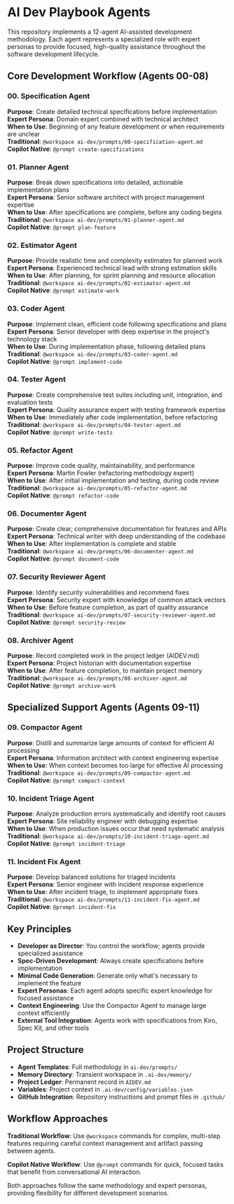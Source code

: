 # AI Dev Playbook Agents

This repository implements a 12-agent AI-assisted development methodology. Each agent represents a specialized role with expert personas to provide focused, high-quality assistance throughout the software development lifecycle.

## Core Development Workflow (Agents 00-08)

### 00. Specification Agent
**Purpose**: Create detailed technical specifications before implementation  
**Expert Persona**: Domain expert combined with technical architect  
**When to Use**: Beginning of any feature development or when requirements are unclear  
**Traditional**: `@workspace ai-dev/prompts/00-specification-agent.md`  
**Copilot Native**: `@prompt create-specifications`

### 01. Planner Agent  
**Purpose**: Break down specifications into detailed, actionable implementation plans  
**Expert Persona**: Senior software architect with project management expertise  
**When to Use**: After specifications are complete, before any coding begins  
**Traditional**: `@workspace ai-dev/prompts/01-planner-agent.md`  
**Copilot Native**: `@prompt plan-feature`

### 02. Estimator Agent
**Purpose**: Provide realistic time and complexity estimates for planned work  
**Expert Persona**: Experienced technical lead with strong estimation skills  
**When to Use**: After planning, for sprint planning and resource allocation  
**Traditional**: `@workspace ai-dev/prompts/02-estimator-agent.md`  
**Copilot Native**: `@prompt estimate-work`

### 03. Coder Agent
**Purpose**: Implement clean, efficient code following specifications and plans  
**Expert Persona**: Senior developer with deep expertise in the project's technology stack  
**When to Use**: During implementation phase, following detailed plans  
**Traditional**: `@workspace ai-dev/prompts/03-coder-agent.md`  
**Copilot Native**: `@prompt implement-code`

### 04. Tester Agent
**Purpose**: Create comprehensive test suites including unit, integration, and evaluation tests  
**Expert Persona**: Quality assurance expert with testing framework expertise  
**When to Use**: Immediately after code implementation, before refactoring  
**Traditional**: `@workspace ai-dev/prompts/04-tester-agent.md`  
**Copilot Native**: `@prompt write-tests`

### 05. Refactor Agent
**Purpose**: Improve code quality, maintainability, and performance  
**Expert Persona**: Martin Fowler (refactoring methodology expert)  
**When to Use**: After initial implementation and testing, during code review  
**Traditional**: `@workspace ai-dev/prompts/05-refactor-agent.md`  
**Copilot Native**: `@prompt refactor-code`

### 06. Documenter Agent
**Purpose**: Create clear, comprehensive documentation for features and APIs  
**Expert Persona**: Technical writer with deep understanding of the codebase  
**When to Use**: After implementation is complete and stable  
**Traditional**: `@workspace ai-dev/prompts/06-documenter-agent.md`  
**Copilot Native**: `@prompt document-code`

### 07. Security Reviewer Agent
**Purpose**: Identify security vulnerabilities and recommend fixes  
**Expert Persona**: Security expert with knowledge of common attack vectors  
**When to Use**: Before feature completion, as part of quality assurance  
**Traditional**: `@workspace ai-dev/prompts/07-security-reviewer-agent.md`  
**Copilot Native**: `@prompt security-review`

### 08. Archiver Agent
**Purpose**: Record completed work in the project ledger (AIDEV.md)  
**Expert Persona**: Project historian with documentation expertise  
**When to Use**: After feature completion, to maintain project memory  
**Traditional**: `@workspace ai-dev/prompts/08-archiver-agent.md`  
**Copilot Native**: `@prompt archive-work`

## Specialized Support Agents (Agents 09-11)

### 09. Compactor Agent
**Purpose**: Distill and summarize large amounts of context for efficient AI processing  
**Expert Persona**: Information architect with context engineering expertise  
**When to Use**: When context becomes too large for effective AI processing  
**Traditional**: `@workspace ai-dev/prompts/09-compactor-agent.md`  
**Copilot Native**: `@prompt compact-context`

### 10. Incident Triage Agent
**Purpose**: Analyze production errors systematically and identify root causes  
**Expert Persona**: Site reliability engineer with debugging expertise  
**When to Use**: When production issues occur that need systematic analysis  
**Traditional**: `@workspace ai-dev/prompts/10-incident-triage-agent.md`  
**Copilot Native**: `@prompt incident-triage`

### 11. Incident Fix Agent
**Purpose**: Develop balanced solutions for triaged incidents  
**Expert Persona**: Senior engineer with incident response experience  
**When to Use**: After incident triage, to implement appropriate fixes  
**Traditional**: `@workspace ai-dev/prompts/11-incident-fix-agent.md`  
**Copilot Native**: `@prompt incident-fix`

## Key Principles

- **Developer as Director**: You control the workflow; agents provide specialized assistance
- **Spec-Driven Development**: Always create specifications before implementation
- **Minimal Code Generation**: Generate only what's necessary to implement the feature
- **Expert Personas**: Each agent adopts specific expert knowledge for focused assistance
- **Context Engineering**: Use the Compactor Agent to manage large context efficiently
- **External Tool Integration**: Agents work with specifications from Kiro, Spec Kit, and other tools

## Project Structure

- **Agent Templates**: Full methodology in `ai-dev/prompts/`
- **Memory Directory**: Transient workspace in `.ai-dev/memory/`
- **Project Ledger**: Permanent record in `AIDEV.md`
- **Variables**: Project context in `.ai-dev/config/variables.json`
- **GitHub Integration**: Repository instructions and prompt files in `.github/`

## Workflow Approaches

**Traditional Workflow**: Use `@workspace` commands for complex, multi-step features requiring careful context management and artifact passing between agents.

**Copilot Native Workflow**: Use `@prompt` commands for quick, focused tasks that benefit from conversational AI interaction.

Both approaches follow the same methodology and expert personas, providing flexibility for different development scenarios.
